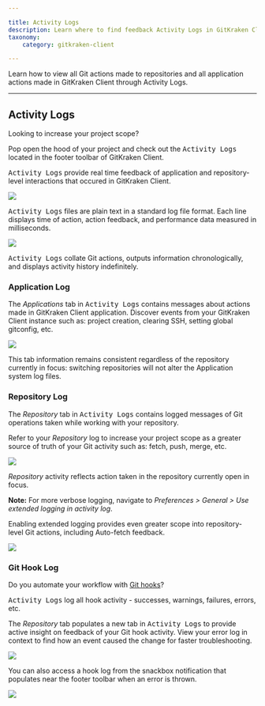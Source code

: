 ```yaml
---

title: Activity Logs 
description: Learn where to find feedback Activity Logs in GitKraken Client.
taxonomy:
    category: gitkraken-client

---
```


Learn how to view all Git actions made to repositories and all application actions made in GitKraken Client through Activity Logs.

***

## Activity Logs 

Looking to increase your project scope?

Pop open the hood of your project and check out the <kbd>Activity Logs</kbd> located in the footer toolbar of GitKraken Client.

<kbd>Activity Logs</kbd> provide real time feedback of application and repository-level interactions that occured in GitKraken Client.

<img src='/img/documentation/repositories/activity.gif' class='img-bordered img-responsive center'>

<kbd>Activity Logs</kbd> files are plain text in a standard log file format. Each line displays time of action, action feedback, and performance data measured in milliseconds.

<img src='/img/documentation/repositories/data-line.png' srcset='/img/documentation/repositories/data-line@2x.png 2x' class='img-bordered img-responsive center'>

<kbd>Activity Logs</kbd> collate Git actions, outputs information chronologically, and displays activity history indefinitely.

### Application Log

The *Applications* tab in <kbd>Activity Logs</kbd> contains messages about actions made in GitKraken Client application. Discover events from your GitKraken Client instance such as: project creation, clearing SSH, setting global gitconfig, etc.

<img src='/img/documentation/repositories/app-level.png' srcset='/img/documentation/repositories/app-level@2x.png 2x' class='img-bordered img-responsive center'>

This tab information remains consistent regardless of the repository currently in focus: switching repositories will not alter the Application system log files. 

### Repository Log 

The *Repository* tab in <kbd>Activity Logs</kbd> contains logged messages of Git operations taken while working with your repository. 

Refer to your *Repository* log to increase your project scope as a greater source of truth of your Git activity such as: fetch, push, merge, etc.

<img src='/img/documentation/repositories/repository-level.png' srcset='/img/documentation/repositories/repository-level@2x.png 2x' class='img-bordered img-responsive center'>

*Repository* activity reflects action taken in the repository currently open in focus. 

<div class='callout callout--warning'>
    <p><strong>Note:</strong> 
    For more verbose logging, navigate to <em>Preferences > General > Use extended logging in activity log</em>.
 </p>
</div>

Enabling extended logging provides even greater scope into repository-level Git actions, including Auto-fetch feedback. 

<img src='/img/documentation/repositories/extended.png' srcset='/img/documentation/repositories/extended@2x.png 2x' class='img-bordered img-responsive center'>

### Git Hook Log

Do you automate your workflow with <a href= "/working-with-repositories/githooks/"> Git hooks</a>? 

<kbd>Activity Logs</kbd> log all hook activity - successes, warnings, failures, errors, etc.

The *Repository* tab populates a new tab in <kbd>Activity Logs</kbd> to provide active insight on feedback of your Git hook activity. View your error log in context to find how an event caused the change for faster troubleshooting. 

<img src='/img/documentation/repositories/githook-log.gif' class='img-bordered img-responsive center'>

You can also access a hook log from the snackbox notification that populates near the footer toolbar when an error is thrown.

<img src='/img/documentation/repositories/snackbox-error.png' srcset='/img/documentation/repositories/snackbox-error@2x.png 2x' class='img-bordered img-responsive center'>

